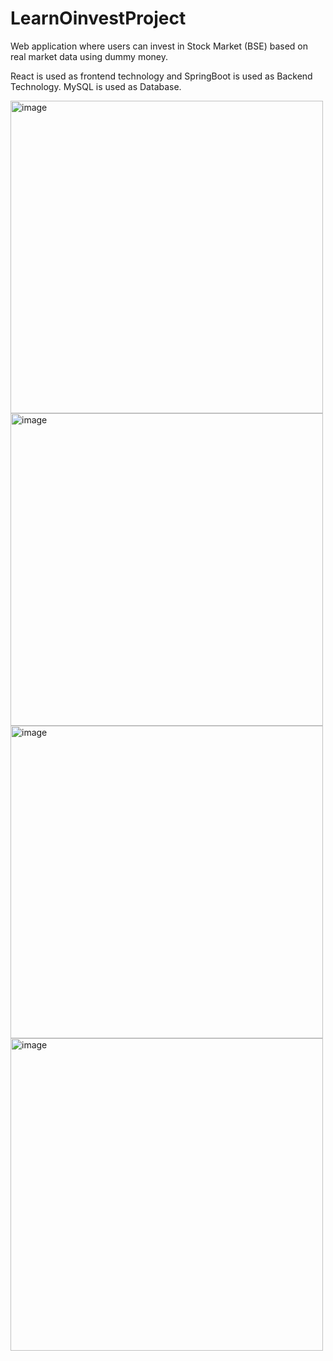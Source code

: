 # LearnOinvestProject
Web application where users can invest in Stock Market (BSE) based on real market data using dummy money.

React is used as frontend technology and SpringBoot is used as Backend Technology.
MySQL is used as Database.


<img width="500" alt="image" src="https://user-images.githubusercontent.com/73626851/183236446-6fea2102-d54f-44c6-9f02-fd0276bb0a7c.png">    



<img width="500" alt="image" src="https://user-images.githubusercontent.com/73626851/183236442-6a67b9b7-e05a-4de5-a0cc-a4a1569625f8.png">



<img width="500" alt="image" src="https://user-images.githubusercontent.com/73626851/183236426-9873fae6-3ba7-4339-9781-5d488892c03e.png">    



<img width="500" alt="image" src="https://user-images.githubusercontent.com/73626851/183236413-8171e12f-62e1-4092-80dc-a1c11c592a17.png">



